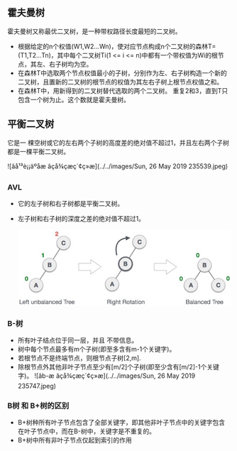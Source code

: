 ## 霍夫曼树 
霍夫曼树又称最优二叉树，是一种带权路径长度最短的二叉树。

* 根据给定的n个权值(W1,W2...Wn)，使对应节点构成n个二叉树的森林T=(T1,T2...Tn)，其中每个二叉树Ti(1 <= i <= n)中都有一个带权值为Wi的根节点，其左、右子树均为空。
* 在森林T中选取两个节点权值最小的子树，分别作为左、右子树构造一个新的二叉树，且置新的二叉树的根节点的权值为其左右子树上根节点权值之和。
* 在森林T中，用新得到的二叉树替代选取的两个二叉树。
重复2和3，直到T只包含一个树为止。这个数就是霍夫曼树。

## 平衡二叉树   
它是一 棵空树或它的左右两个子树的高度差的绝对值不超过1，并且左右两个子树都是一棵平衡二叉树。

![âå¹³è¡¡äºåæ âçå¾çæç´¢ç»æ](../../images/Sun, 26 May 2019 235539.jpeg)

### AVL

* 它的左子树和右子树都是平衡二叉树。

* 左子树和右子树的深度之差的绝对值不超过1。

  ![img](../../images/avl_right_rotation.jpg)

### B-树
* 所有叶子结点位于同一层，并且 不带信息。
* 树中每个节点最多有m个子树(即至多含有m-1个关键字)。
* 若根节点不是终端节点，则根节点子树[2,m].
* 除根节点外其他非叶子节点至少有[m/2]个子树(即至少含有[m/2]-1个关键字)。
![âb-æ âçå¾çæç´¢ç»æ](../../images/Sun, 26 May 2019 235747.jpeg)


### B树 和 B+树的区别
* B+树种所有叶子节点包含了全部关键字，即其他非叶子节点中的关键字包含在叶子节点中，而在B-树中，关键字是不重复的。
* B+树中所有非叶子节点仅起到索引的作用